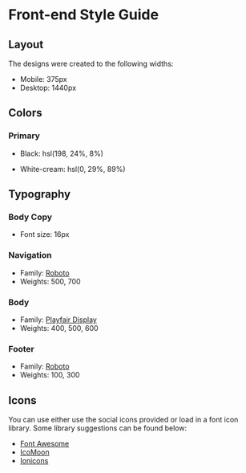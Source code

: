 # Front-end Style Guide

## Layout

The designs were created to the following widths:

- Mobile: 375px
- Desktop: 1440px

## Colors

### Primary

- Black: hsl(198, 24%, 8%)

- White-cream: hsl(0, 29%, 89%)



## Typography

### Body Copy

- Font size: 16px

### Navigation 

- Family: [Roboto](https://fonts.google.com/specimen/Roboto)
- Weights: 500, 700

### Body

- Family: [Playfair Display](https://fonts.google.com/specimen/Playfair+Display)
- Weights: 400, 500, 600

### Footer
- Family: [Roboto](https://fonts.google.com/specimen/Roboto)
- Weights: 100, 300


## Icons

You can use either use the social icons provided or load in a font icon library. Some library suggestions can be found below:

- [Font Awesome](https://fontawesome.com)
- [IcoMoon](https://icomoon.io)
- [Ionicons](https://ionicons.com)